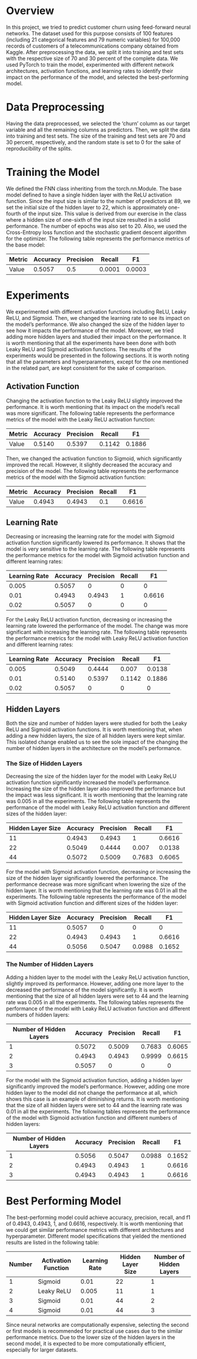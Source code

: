 # Overview 

In this project, we tried to predict customer churn using feed-forward neural networks. The dataset used for this purpose consists of 100 features (including 21 categorical features and 79 numeric variables) for 100,000 records of customers of a telecommunications company obtained from Kaggle. After preprocessing the data, we split it into training and test sets with the respective size of 70 and 30 percent of the complete data. We used PyTorch to train the model, experimented with different network architectures, activation functions, and learning rates to identify their impact on the performance of the model, and selected the best-performing model. 


# Data Preprocessing

Having the data preprocessed, we selected the ‘churn’ column as our target variable and all the remaining columns as predictors. Then, we split the data into training and test sets. The size of the training and test sets are 70 and 30 percent, respectively, and the random state is set to 0 for the sake of reproducibility of the splits. 


# Training the Model

We defined the FNN class inheriting from the torch.nn.Module. The base model defined to have a single hidden layer with the ReLU activation function. Since the input size is similar to the number of predictors at 89, we set the initial size of the hidden layer to 22, which is approximately one-fourth of the input size. This value is derived from our exercise in the class where a hidden size of one-sixth of the input size resulted in a solid performance. The number of epochs was also set to 20. Also, we used the Cross-Entropy loss function and the stochastic gradient descent algorithm for the optimizer. The following table represents the performance metrics of the base model:

Metric | Accuracy |	Precision |	Recall |	F1
--- | --- | --- | --- | --- | 
Value |	0.5057 |	0.5 |	0.0001 |	0.0003


# Experiments
We experimented with different activation functions including ReLU, Leaky ReLU, and Sigmoid. Then, we changed the learning rate to see its impact on the model’s performance. We also changed the size of the hidden layer to see how it impacts the performance of the model. Moreover, we tried adding more hidden layers and studied their impact on the performance. It is worth mentioning that all the experiments have been done with both Leaky ReLU and Sigmoid activation functions. The results of the experiments would be presented in the following sections. It is worth noting that all the parameters and hyperparameters, except for the one mentioned in the related part, are kept consistent for the sake of comparison.  

## Activation Function

Changing the activation function to the Leaky ReLU slightly improved the performance. It is worth mentioning that its impact on the model’s recall was more significant. The following table represents the performance metrics of the model with the Leaky ReLU activation function:

Metric | Accuracy |	Precision |	Recall |	F1
--- | --- | --- | --- | --- | 
Value |	0.5140 |	0.5397 |	0.1142 |	0.1886

Then, we changed the activation function to Sigmoid, which significantly improved the recall. However, it slightly decreased the accuracy and precision of the model. The following table represents the performance metrics of the model with the Sigmoid activation function:

Metric | Accuracy |	Precision |	Recall |	F1
--- | --- | --- | --- | --- | 
Value |	0.4943 |	0.4943 |	0.1 |	0.6616


## Learning Rate

Decreasing or increasing the learning rate for the model with Sigmoid activation function significantly lowered its performance. It shows that the model is very sensitive to the learning rate. The following table represents the performance metrics for the model with Sigmoid activation function and different learning rates:

| Learning Rate | Accuracy  | Precision  | Recall | F1     |
|---------------|-----------|------------|--------|--------|
| 0.005         | 0.5057    | 0          | 0      | 0      |
| 0.01          | 0.4943    | 0.4943     | 1      | 0.6616 |
| 0.02          | 0.5057    | 0          | 0      | 0      |


For the Leaky ReLU activation function, decreasing or increasing the learning rate lowered the performance of the model. The change was more significant with increasing the learning rate. The following table represents the performance metrics for the model with Leaky ReLU activation function and different learning rates:

| Learning Rate | Accuracy  | Precision  | Recall | F1     |
|---------------|-----------|------------|--------|--------|
| 0.005         | 0.5049    | 0.4444     | 0.007      | 0.0138      |
| 0.01          | 0.5140    | 0.5397     | 0.1142     | 0.1886      |
| 0.02          | 0.5057    | 0          | 0          | 0           |


## Hidden Layers

Both the size and number of hidden layers were studied for both the Leaky ReLU and Sigmoid activation functions. It is worth mentioning that, when adding a new hidden layers, the size of all hidden layers were kept similar. This isolated change enabled us to see the sole impact of the changing the number of hidden layers in the architecture on the model’s performance. 

### The Size of Hidden Layers

Decreasing the size of the hidden layer for the model with Leaky ReLU activation function significantly increased the model’s performance. Increasing the size of the hidden layer also improved the performance but the impact was less significant. It is worth mentioning that the learning rate was 0.005 in all the experiments. The following table represents the performance of the model with Leaky ReLU activation function and different sizes of the hidden layer:

| Hidden Layer Size | Accuracy |	Precision |	Recall |	F1 |
| --- | --- | --- | --- | --- | 
| 11 |	0.4943 |	0.4943 |	1 |	0.6616 |
| 22 |	0.5049 |	0.4444 |	0.007 |	0.0138 |
| 44 |	0.5072 |	0.5009 |	0.7683 |	0.6065 |

For the model with Sigmoid activation function, decreasing or increasing the size of the hidden layer significantly lowered the performance. The performance decrease was more significant when lowering the size of the hidden layer. It is worth mentioning that the learning rate was 0.01 in all the experiments. The following table represents the performance of the model with Sigmoid activation function and different sizes of the hidden layer:

| Hidden Layer Size | Accuracy |	Precision |	Recall |	F1 |
| --- | --- | --- | --- | --- | 
| 11 |	0.5057 |	0 |	0 |	0 |
| 22 |	0.4943 |	0.4943 |	1 |	0.6616 |
| 44 |	0.5056 |	0.5047 |	0.0988 |	0.1652 |


### The Number of Hidden Layers

Adding a hidden layer to the model with the Leaky ReLU activation function, slightly improved its performance. However, adding one more layer to the decreased the performance of the model significantly. It is worth mentioning that the size of all hidden layers were set to 44 and the learning rate was 0.005 in all the experiments. The following tables represents the performance of the model with Leaky ReLU activation function and different numbers of hidden layers:

| Number of Hidden Layers | Accuracy |	Precision |	Recall |	F1 |
| --- | --- | --- | --- | --- | 
| 1 |	0.5072 |	0.5009 |	0.7683 |	0.6065 |
| 2 |	0.4943 |	0.4943 |	0.9999 |	0.6615 |
| 3 |	0.5057 |	0 |	0 |	0 |

For the model with the Sigmoid activation function, adding a hidden layer significantly improved the model’s performance. However, adding one more hidden layer to the model did not change the performance at all, which shows this case is an example of diminishing returns. It is worth mentioning that the size of all hidden layers were set to 44 and the learning rate was 0.01 in all the experiments. The following tables represents the performance of the model with Sigmoid activation function and different numbers of hidden layers:

| Number of Hidden Layers | Accuracy |	Precision |	Recall |	F1 |
| --- | --- | --- | --- | --- | 
| 1 |	0.5056 |	0.5047 |	0.0988 |	0.1652 |
| 2 |	0.4943 |	0.4943 |	1 |	0.6616 |
| 3 |	0.4943 |	0.4943 |	1 |	0.6616 |


# Best Performing Model

The best-performing model could achieve accuracy, precision, recall, and f1 of 0.4943, 0.4943, 1, and 0.6616, respectively. It is worth mentioning that we could get similar performance metrics with different architectures and hyperparameter. Different model specifications that yielded the mentioned results are listed in the following table:

| Number | Activation Function |	Learning Rate |	Hidden Layer Size |	Number of Hidden Layers |
| --- | --- | --- | --- | --- | 
| 1 |	Sigmoid |	0.01 |	22 |	1 |
| 2 |	Leaky ReLU |	0.005 |	11 |	1 |
| 3 |	Sigmoid |	0.01 |	44 |	2 |
| 4 |	Sigmoid |	0.01 |	44 |	3 |

Since neural networks are computationally expensive, selecting the second or first models is recommended for practical use cases due to the similar performance metrics. Due to the lower size of the hidden layers in the second model, it is expected to be more computationally efficient, especially for larger datasets. 
